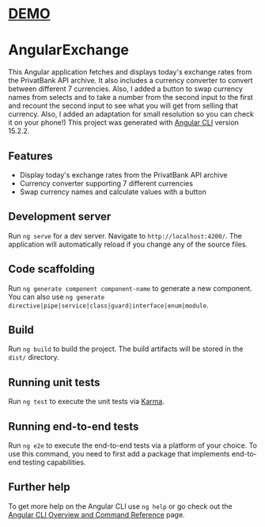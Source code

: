 # [DEMO](https://angerdestroys.github.io/angular-exchange/)
# AngularExchange
This Angular application fetches and displays today's exchange rates from the PrivatBank API archive. It also includes a currency converter to convert between different 7 currencies.
Also, I added a button to swap currency names from selects and to take a number from the second input to the first and recount the second input to see what you will get from selling that currency.
Also, I added an adaptation for small resolution so you can check it on your phone!)
This project was generated with [Angular CLI](https://github.com/angular/angular-cli) version 15.2.2.

## Features
- Display today's exchange rates from the PrivatBank API archive
- Currency converter supporting 7 different currencies
- Swap currency names and calculate values with a button

## Development server

Run `ng serve` for a dev server. Navigate to `http://localhost:4200/`. The application will automatically reload if you change any of the source files.

## Code scaffolding

Run `ng generate component component-name` to generate a new component. You can also use `ng generate directive|pipe|service|class|guard|interface|enum|module`.

## Build

Run `ng build` to build the project. The build artifacts will be stored in the `dist/` directory.

## Running unit tests

Run `ng test` to execute the unit tests via [Karma](https://karma-runner.github.io).

## Running end-to-end tests

Run `ng e2e` to execute the end-to-end tests via a platform of your choice. To use this command, you need to first add a package that implements end-to-end testing capabilities.

## Further help

To get more help on the Angular CLI use `ng help` or go check out the [Angular CLI Overview and Command Reference](https://angular.io/cli) page.

